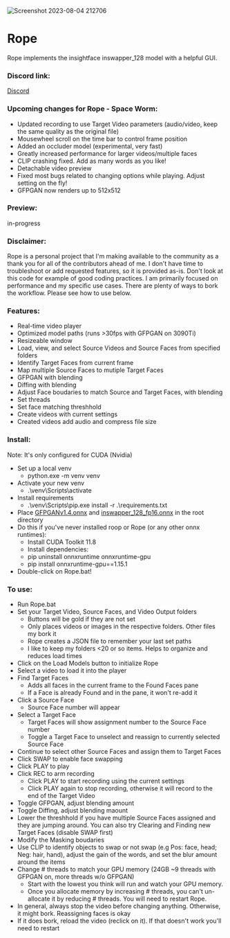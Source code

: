 ![Screenshot 2023-08-04 212706](https://github.com/Hillobar/Rope/assets/63615199/114b4073-9a25-42cc-844d-1afc3625907b)

# Rope
Rope implements the insightface inswapper_128 model with a helpful GUI.
### Discord link: ###
[Discord](https://discord.gg/5CxhgRKBdN)

### Upcoming changes for Rope - Space Worm: ###
* Updated recording to use Target Video parameters (audio/video, keep the same quality as the original file)
* Mousewheel scroll on the time bar to control frame position
* Added an occluder model (experimental, very fast)
* Greatly increased performance for larger videos/multiple faces
* CLIP crashing fixed. Add as many words as you like!
* Detachable video preview
* Fixed most bugs related to changing options while playing. Adjust setting on the fly!
* GFPGAN now renders up to 512x512

### Preview: ###
in-progress

### Disclaimer: ###
Rope is a personal project that I'm making available to the community as a thank you for all of the contributors ahead of me. I don't have time to troubleshoot or add requested features, so it is provided as-is. Don't look at this code for example of good coding practices. I am primarily focused on performance and my specific use cases. There are plenty of ways to bork the workflow. Please see how to use below.

### Features: ###
* Real-time video player
* Optimized model paths (runs >30fps with GFPGAN on 3090Ti)
* Resizeable window
* Load, view, and select Source Videos and Source Faces from specified folders
* Identify Target Faces from current frame
* Map multiple Source Faces to mutiple Target Faces
* GFPGAN with blending
* Diffing with blending
* Adjust Face boudaries to match Source and Target Faces, with blending
* Set threads
* Set face matching threshhold
* Create videos with current settings
* Created videos add audio and compress file size
  
### Install: ###
Note: It's only configured for CUDA (Nvidia)
* Set up a local venv
  * python.exe -m venv venv
* Activate your new venv
  * .\venv\Scripts\activate
* Install requirements
  * .\venv\Scripts\pip.exe install -r .\requirements.txt
* Place [GFPGANv1.4.onnx](https://github.com/Hillobar/Rope/releases/download/v1.0/GFPGANv1.4.onnx)  and [inswapper_128_fp16.onnx](https://github.com/Hillobar/Rope/releases/download/v1.0/inswapper_128.fp16.onnx) in the root directory
* Do this if you've never installed roop or Rope (or any other onnx runtimes):
  * Install CUDA Toolkit 11.8
  * Install dependencies:
  * pip uninstall onnxruntime onnxruntime-gpu
  * pip install onnxruntime-gpu==1.15.1
* Double-click on Rope.bat!

### To use: ###
* Run Rope.bat
* Set your Target Video, Source Faces, and Video Output folders
  * Buttons will be gold if they are not set
  * Only places videos or images in the respective folders. Other files my bork it
  * Rope creates a JSON file to remember your last set paths
  * I like to keep my folders <20 or so items. Helps to organize and reduces load times
* Click on the Load Models button to initialize Rope
* Select a video to load it into the player
* Find Target Faces
  * Adds all faces in the current frame to the Found Faces pane
  * If a Face is already Found and in the pane, it won't re-add it
* Click a Source Face
  * Source Face number will appear
* Select a Target Face
  * Target Faces will show assignment number to the Source Face number
  * Toggle a Target Face to unselect and reassign to currently selected Source Face
* Continue to select other Source Faces and assign them to Target Faces
* Click SWAP to enable face swapping
* Click PLAY to play
* Click REC to arm recording
  * Click PLAY to start recording using the current settings
  * Click PLAY again to stop recording, otherwise it will record to the end of the Target Video
* Toggle GFPGAN, adjust blending amount
* Toggle Diffing, adjust blending maount
* Lower the threshhold if you have multiple Source Faces assigned and they are jumping around. You can also try Clearing and Finding new Target Faces (disable SWAP first)
* Modify the Masking boudaries
* Use CLIP to identify objects to swap or not swap (e.g Pos: face, head; Neg: hair, hand), adjust the gain of the words, and set the blur amount around the items
* Change # threads to match your GPU memory (24GB ~9 threads with GFPGAN on, more threads w/o GFPGAN)
  * Start with the lowest you think will run and watch your GPU memory.
  * Once you allocate memory by increasing # threads, you can't un-allocate it by reducing # threads. You will need to restart Rope.
* In general, always stop the video before changing anything. Otherwise, it might bork. Reassigning faces is okay
* If it does bork, reload the video (reclick on it). If that doesn't work you'll need to restart
  
